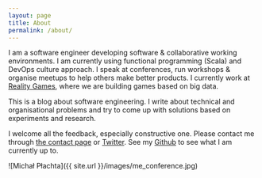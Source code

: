 ```yaml
---
layout: page
title: About
permalink: /about/
---
```


I am a software engineer developing software & collaborative working environments. I am currently using functional programming (Scala) and DevOps culture approach. I speak at conferences, run workshops & organise meetups to help others make better products. I currently work at <a href="https://wearerealitygames.com/">Reality Games</a>, where we are building games based on big data. 

This is a blog about software engineering. I write about technical and organisational problems and try to come up with solutions based on experiments and research.

I welcome all the feedback, especially constructive one. Please contact me through [the contact page](/contact) or [Twitter](https://twitter.com/miciek). See my [Github](https://github.com/miciek) to see what I am currently up to.

![Michał Płachta]({{ site.url }}/images/me_conference.jpg)
